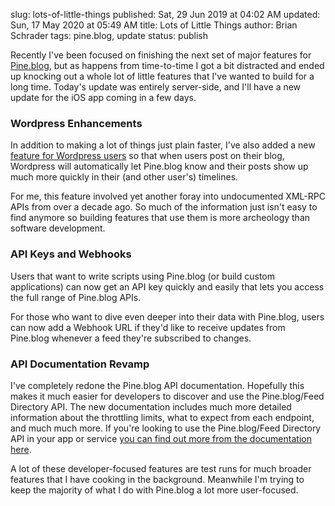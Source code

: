 slug: lots-of-little-things
published: Sat, 29 Jun 2019 at 04:02 AM
updated: Sun, 17 May 2020 at 05:49 AM
title: Lots of Little Things
author: Brian Schrader
tags: pine.blog, update
status: publish

Recently I've been focused on finishing the next set of major features for [Pine.blog][pb], but as happens from time-to-time I got a bit distracted and ended up knocking out a whole lot of little features that I've wanted to build for a long time. Today's update was entirely server-side, and I'll have a new update for the iOS app coming in a few days.

### Wordpress Enhancements

In addition to making a lot of things just plain faster, I've also added a new [feature for Wordpress users][wp] so that when users post on their blog, Wordpress will automatically let Pine.blog know and their posts show up much more quickly in their (and other user's) timelines.

For me, this feature involved yet another foray into undocumented XML-RPC APIs from over a decade ago. So much of the information just isn't easy to find anymore so building features that use them is more archeology than software development.

### API Keys and Webhooks

Users that want to write scripts using Pine.blog (or build custom applications) can now get an API key quickly and easily that lets you access the full range of Pine.blog APIs.

For those who want to dive even deeper into their data with Pine.blog, users can now add a Webhook URL if they'd like to receive updates from Pine.blog whenever a feed they're subscribed to changes.


### API Documentation Revamp

I've completely redone the Pine.blog API documentation. Hopefully this makes it much easier for developers to discover and use the Pine.blog/Feed Directory API. The new documentation includes much more detailed information about the throttling limits, what to expect from each endpoint, and much much more. If you're looking to use the Pine.blog/Feed Directory API in your app or service [you can find out more from the documentation here][docs].

A lot of these developer-focused features are test runs for much broader features that I have cooking in the background. Meanwhile I'm trying to keep the majority of what I do with Pine.blog a lot more user-focused.

[pb]: https://pine.blog/
[docs]: https://pine.blog/api/documentation
[wp]: https://pine.blog/kb/add_external_blog
